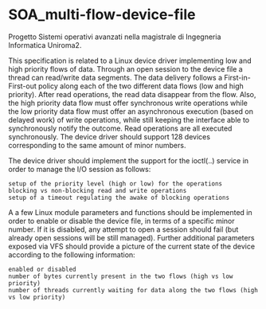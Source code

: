 # SOA_multi-flow-device-file
Progetto Sistemi operativi avanzati nella magistrale di Ingegneria Informatica Uniroma2.

This specification is related to a Linux device driver implementing low and high priority flows of data. Through an open session to the device file a thread can read/write data segments. The data delivery follows a First-in-First-out policy along each of the two different data flows (low and high priority). After read operations, the read data disappear from the flow. Also, the high priority data flow must offer synchronous write operations while the low priority data flow must offer an asynchronous execution (based on delayed work) of write operations, while still keeping the interface able to synchronously notify the outcome. Read operations are all executed synchronously. The device driver should support 128 devices corresponding to the same amount of minor numbers.

The device driver should implement the support for the ioctl(..) service in order to manage the I/O session as follows:

    setup of the priority level (high or low) for the operations
    blocking vs non-blocking read and write operations
    setup of a timeout regulating the awake of blocking operations 

A a few Linux module parameters and functions should be implemented in order to enable or disable the device file, in terms of a specific minor number. If it is disabled, any attempt to open a session should fail (but already open sessions will be still managed). Further additional parameters exposed via VFS should provide a picture of the current state of the device according to the following information:

    enabled or disabled
    number of bytes currently present in the two flows (high vs low priority)
    number of threads currently waiting for data along the two flows (high vs low priority) 
